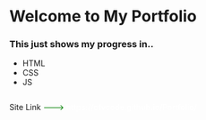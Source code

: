 # Welcome to My Portfolio

<h3> This just shows my progress in..</h3>
<ul>
 <li>HTML </li>
  <li>CSS </li>
   <li>JS </li>
 
 </ul>

<p style="display:inline-block">Site Link</p>
<span style="color:green">---></span>
<a style="font-weight:500; color:white;">https://ofvcode.github.io/Portfolio/ </a>